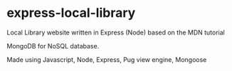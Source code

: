 # express-local-library
Local Library website written in Express (Node) based on the MDN tutorial

MongoDB for NoSQL database.

Made using Javascript, Node, Express, Pug view engine, Mongoose